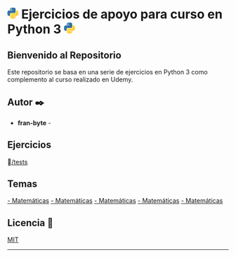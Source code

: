 # <img src="mdArchives/py.png"/> Ejercicios de apoyo para curso en Python 3 <img src="mdArchives/py.png"/>
## Bienvenido al Repositorio

Este repositorio se basa en una serie de ejercicios en Python 3
como complemento al curso realizado en Udemy.
## Autor ✒️
* **fran-byte** -
## Ejercicios
:open_file_folder:[/tests](/tests)
## Temas
[- Matemáticas](/documentation/mat.md)
[- Matemáticas](/documentation/mat.md)
[- Matemáticas](/documentation/mat.md)
[- Matemáticas](/documentation/mat.md)
[- Matemáticas](/documentation/mat.md)
## Licencia 📄
[MIT](https://choosealicense.com/licenses/mit/)

---
